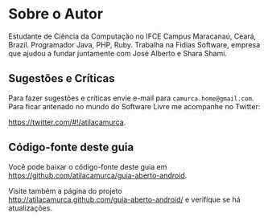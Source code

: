 # Sobre o Autor

Estudante de Ciência da Computação no IFCE Campus Maracanaú, Ceará,
Brazil. Programador Java, PHP, Ruby. Trabalha na Fidias Software,
empresa que ajudou a fundar juntamente com José Alberto e Shara Shami.

## Sugestões e Críticas

Para fazer sugestões e críticas envie e-mail para
`camurca.home@gmail.com`. Para ficar antenado no mundo do Software Livre
me acompanhe no Twitter:

<https://twitter.com/#!/atilacamurca>.

## Código-fonte deste guia

Você pode baixar o código-fonte deste guia em\
<https://github.com/atilacamurca/guia-aberto-android>.

Visite também a página do projeto\
<http://atilacamurca.github.com/guia-aberto-android/> e verifique se há
atualizações.
#